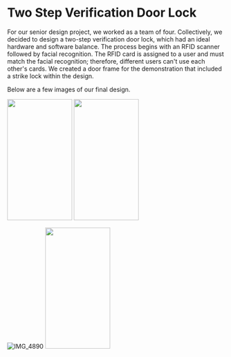 # Two Step Verification Door Lock

For our senior design project, we worked as a team of four. Collectively, we decided to design a two-step verification door lock, which had an ideal hardware and software balance. The process begins with an RFID scanner followed by facial recognition. The RFID card is assigned to a user and must match the facial recognition; therefore, different users can't use each other's cards. We created a door frame for the demonstration that included a strike lock within the design.

Below are a few images of our final design. 

<img src="https://user-images.githubusercontent.com/16319829/81180309-2b51f000-8fee-11ea-8a78-ddfe8c3412a7.png" width="150" height="280">
<img src="https://user-images.githubusercontent.com/98404383/208014779-8ea0b0d9-38ce-4cca-8b76-b9c9b5800800.JPG" width="150" height="280">

![IMG_4890](https://user-images.githubusercontent.com/98404383/208014792-59821517-41ce-4f4b-ada1-a424e5e08469.jpg)
<img src="https://user-images.githubusercontent.com/98404383/208014792-59821517-41ce-4f4b-ada1-a424e5e08469.jpg" width="150" height="280">


